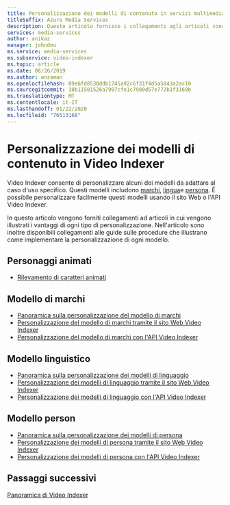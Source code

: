 ```yaml
---
title: Personalizzazione dei modelli di contenuto in servizi multimediali di Azure Video Indexer
titleSuffix: Azure Media Services
description: Questo articolo fornisce i collegamenti agli articoli concettuali che illustrano i vantaggi di ogni tipo di personalizzazione. Questo articolo contiene anche collegamenti alle guide pratiche che illustrano come è possibile implementare la personalizzazione di ogni modello.
services: media-services
author: anikaz
manager: johndeu
ms.service: media-services
ms.subservice: video-indexer
ms.topic: article
ms.date: 06/26/2019
ms.author: anzaman
ms.openlocfilehash: 09e6fd8530ddb1745a92c6f31f4d5a5843a2ac10
ms.sourcegitcommit: 38b11501526a7997cfe1c7980d57e772b1f3169b
ms.translationtype: MT
ms.contentlocale: it-IT
ms.lasthandoff: 01/22/2020
ms.locfileid: "76513168"
---
```

# <a name="customizing-content-models-in-video-indexer"></a>Personalizzazione dei modelli di contenuto in Video Indexer

Video Indexer consente di personalizzare alcuni dei modelli da adattare al caso d'uso specifico. Questi modelli includono [marchi](customize-brands-model-overview.md), [lingua](customize-language-model-overview.md)e [persona](customize-person-model-overview.md). È possibile personalizzare facilmente questi modelli usando il sito Web o l'API Video Indexer.

In questo articolo vengono forniti collegamenti ad articoli in cui vengono illustrati i vantaggi di ogni tipo di personalizzazione. Nell'articolo sono inoltre disponibili collegamenti alle guide sulle procedure che illustrano come implementare la personalizzazione di ogni modello.

## <a name="animated-characters"></a>Personaggi animati

* [Rilevamento di caratteri animati](animated-characters-recognition.md)

## <a name="brands-model"></a>Modello di marchi

* [Panoramica sulla personalizzazione del modello di marchi](customize-brands-model-overview.md)
* [Personalizzazione del modello di marchi tramite il sito Web Video Indexer](customize-brands-model-with-website.md)
* [Personalizzazione del modello di marchi con l'API Video Indexer](customize-brands-model-with-api.md)
 
## <a name="language-model"></a>Modello linguistico

* [Panoramica sulla personalizzazione dei modelli di linguaggio](customize-language-model-overview.md)
* [Personalizzazione dei modelli di linguaggio tramite il sito Web Video Indexer](customize-language-model-with-website.md)
* [Personalizzazione dei modelli di linguaggio con l'API Video Indexer](customize-language-model-with-api.md)
 
## <a name="person-model"></a>Modello person

* [Panoramica sulla personalizzazione dei modelli di persona](customize-person-model-overview.md)
* [Personalizzazione dei modelli di persona tramite il sito Web Video Indexer](customize-person-model-with-website.md)
* [Personalizzazione dei modelli di persona con l'API Video Indexer](customize-person-model-with-api.md)

## <a name="next-steps"></a>Passaggi successivi

[Panoramica di Video Indexer](video-indexer-overview.md)
